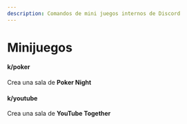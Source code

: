 ```yaml
---
description: Comandos de mini juegos internos de Discord
---
```


# Minijuegos

#### k/poker

Crea una sala de **Poker Night**

#### k/youtube

Crea una sala de **YouTube Together**

